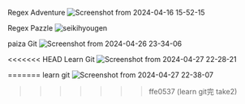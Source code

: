 Regex Adventure
![Screenshot from 2024-04-16 15-52-15](https://github.com/itc-s23014/pre/assets/131832675/2a23c299-c24c-45c5-8d2e-61e576076126)

Regex Pazzle
![seikihyougen](https://github.com/itc-s23014/pre/assets/131832675/b7d32c2b-a8b0-4496-aeca-0c8820335b1a)

paiza Git
![Screenshot from 2024-04-26 23-34-06](https://github.com/itc-s23014/pre/assets/131832675/3c726d39-24ca-4bd8-97d2-a7cc1bca9b6f)

<<<<<<< HEAD
Learn Git
![Screenshot from 2024-04-27 22-28-21](https://github.com/itc-s23014/pre/assets/131832675/3312027f-31ad-4468-8b45-9c143684688e)

=======
learn git
![Screenshot from 2024-04-27 22-38-07](https://github.com/itc-s23014/pre/assets/131832675/92f59238-acaf-42a9-a68c-389e45d81fc7)
>>>>>>> ffe0537 (learn git完 take2)
